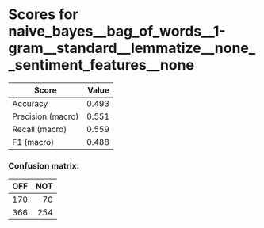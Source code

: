 # Scores for naive_bayes__bag_of_words__1-gram__standard__lemmatize__none__sentiment_features__none
|      Score      |Value|
|-----------------|----:|
|Accuracy         |0.493|
|Precision (macro)|0.551|
|Recall (macro)   |0.559|
|F1 (macro)       |0.488|

### Confusion matrix:
|OFF|NOT|
|--:|--:|
|170| 70|
|366|254|
